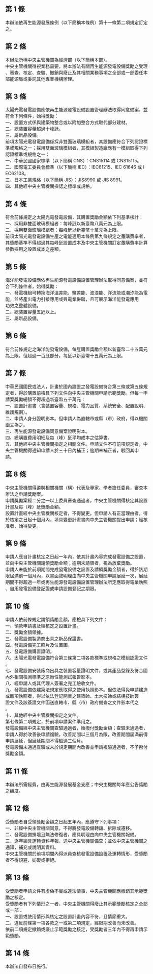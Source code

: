 第 1 條
-------
本辦法依再生能源發展條例（以下簡稱本條例）第十一條第二項規定訂定  
之。

第 2 條
-------
本辦法所稱中央主管機關為經濟部（以下簡稱本部）。  
中央主管機關得視業務需要，將本辦法有關再生能源發電設備獎勵之受理  
、審查、核定、查驗、撤銷與廢止及其相關業務事項之全部或一部委任本  
部能源局或委託其他專業機構辦理。

第 3 條
-------
太陽光電發電設備應依再生能源發電設備設置管理辦法取得同意備案，並  
符合下列條件，始得獎勵：  
一、設置方式係與建築物整合或以附加整合方式取代部分建材。  
二、總裝置容量超過十峰瓩。  
三、屬新品設備。  
前項太陽光電發電設備係採非雙面玻璃模組者，其設備應符合下列認證標  
準或規格之一；採用雙面玻璃模組者，其模組製造廠應有一模組取得下列  
認證標準或規格之一：  
一、中華民國國家標準（以下簡稱 CNS）：CNS15114  或 CNS15115。  
二、國際電工委員會標準（以下簡稱 IEC）：IEC61215、IEC 61646 或 I  
    EC62108。  
三、日本工業規格（以下簡稱 JIS）：JIS8990 或 JIS 8991。  
四、其他經中央主管機關採認之標準或規格。

第 4 條
-------
符合前條規定之太陽光電發電設備，其購置獎勵金額依下列基準核計：  
一、採用非雙面玻璃模組者：每峰瓩以新臺幣八萬元為上限。  
二、採用雙面玻璃模組者：每峰瓩以新臺幣十萬元為上限。  
前項太陽光電發電設備生產之電能適用本條例第九條規定之躉購費率者，  
其獎勵基準不得超過其每峰瓩設置成本及中央主管機關訂定躉購費率計算  
參數採用之設置成本之差額。

第 5 條
-------
海洋能發電設備應依再生能源發電設備設置管理辦法取得同意備案，並符  
合下列條件者，始得獎勵：  
一、發電機組可轉換海洋溫差能、鹽差能、波浪能、洋流能或潮汐能為電  
    能，並將產出電力引接應用或與電業併聯，且可展示海洋能發電應用  
    功效之整體設備。  
二、總裝置容量五瓩以上。  
三、屬新品設備。

第 6 條
-------
符合前條規定之海洋能發電設備，每瓩購置獎勵金額以新臺幣二十五萬元  
為上限。但超過一百瓩部分，每瓩以新臺幣十五萬元為上限。

第 7 條
-------
中華民國國民或法人，計畫於國內設置之發電設備符合第三條或第五條規  
定者，得於購置前檢具下列文件向中央主管機關申請示範獎勵。但每一申  
請案獎勵總額不得超過新臺幣五千萬元：  
一、設置計畫書（含裝置容量、規格、電力品質、系統安全、配置說明、  
    維護規劃）。  
二、申請人身分證明影本。但申請人為直轄市或縣（市）政府，得以機關  
    函文為之。  
三、再生能源發電設備同意備案證明影本。  
四、總購置費用明細及每（峰）瓩平均成本之估算書。  
五、其他經中央主管機關指定之相關文件。申請文件不符前項規定者，中  
    央主管機關得通知申請人於三十日內補正；逾期未補正者，駁回其申  
    請。

第 8 條
-------
中央主管機關得遴聘相關機關（構）代表及專家、學者擔任委員，審查本  
辦法之申請獎勵案。  
申請獎勵案經二分之一以上委員審查通過者，中央主管機關得核定其設置  
計畫及每（峰）瓩獎勵金額。  
設置計畫經中央主管機關核定者，不得變更。但申請人有正當理由者，得  
於核定之日起十個月內，填具變更計畫書向中央主管機關提出申請；經核  
准者，始得變更。

第 9 條
-------
申請人應自計畫核定之日起一年內，依其計畫內容完成發電設備之設置，  
並向中央主管機關請領獎勵金額；逾期未請領者，視為放棄獎勵。  
申請人未能於前項期間完成發電設備之設置及請領獎勵金額者，得於該期  
限屆滿前一個月內，以書面敘明理由向中央主管機關申請展延一次，展延  
期間不得超過一年或再生能源發電設備設置管理辦法所定應取得電業執照  
、自用發電設備登記證或申請設備登記之期限。

第 10 條
--------
申請人依前條規定請領獎勵金額，應檢具下列文件：  
一、領款申請書及經核定之設置計畫。  
二、獎勵金額領據。  
三、發電設備製造商出具之新品保證書。  
四、發電設備完工照片及位置圖。  
五、發電設備購置證明。  
六、太陽光電發電設備符合第三條第二項各款標準或規格之模組認證文件  
    。  
七、發電設備安裝廠商出具之裝置容量證明文件，或其產品型錄及符合國  
    內外相關檢測標準之原廠性能測試報告影本。  
八、經申請人或其代理人簽署之完工驗收文件。  
九、發電設備依建築法規定應取得之使用執照影本。但依法得免申請建造  
    或雜項執照者，得以依法登記開業之建築師、土木技師或結構技師簽  
    證文件及該簽證文件函送直轄市、縣（市）政府備查之文件影本代之  
    。  
十、其他經中央主管機關指定之文件。  
第七條第二項規定，於前項申請案件準用之。  
發電設備經中央主管機關查驗通過者，始撥付獎勵金額；查驗未通過者，  
申請人得於改善後申請複驗，改善期間以三個月為限，改善期間屆滿前得  
申請展延，但展延期間不得超過三個月。  
發電設備未通過查驗或未於規定期間內改善並申請複驗通過者，不予撥付  
獎勵金額。

第 11 條
--------
本辦法所需經費，由再生能源發展基金支應；中央主機關每年應公告獎勵  
之額度。

第 12 條
--------
受獎勵者自受領獎勵金額之日起五年內，應遵守下列事項：  
一、非經中央主管機關同意，不得將發電設備轉讓、拆除或遷移。  
二、發電設備損壞且無法修復者，應具明理由向中央主管機關報備。  
三、逐年編具運轉資料年報，送中央主管機關備查；並依中央主管機關之  
    通知，補充或說明其資料。  
中央主管機關於前項期間內得派員查核發電設備設置及運轉情形，受獎勵  
者不得規避、妨礙或拒絕。

第 13 條
--------
受獎勵者申請文件有虛偽不實或違法情事，中央主管機關應撤銷其示範獎  
勵之核定。  
受獎勵者有下列情形之一者，中央主管機關得廢止其示範獎勵核定之全部  
或一部：  
一、設置或使用情形與核定之設置計畫內容不符，且情節重大。  
二、違反前條第一項各款之一或第二項規定，經限期改善而未改善。  
依前二項規定撤銷或廢止示範獎勵之核定，受獎勵者三年內不得再申請示  
範獎勵。

第 14 條
--------
本辦法自發布日施行。

